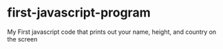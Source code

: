# first-javascript-program
My First javascript code that prints out your name, height, and country on the screen
